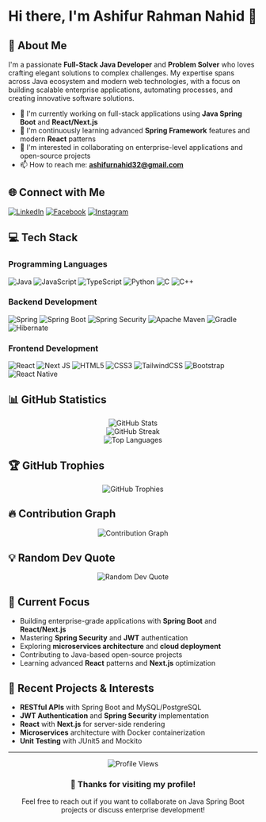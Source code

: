 # Hi there, I'm Ashifur Rahman Nahid 👋

## 🚀 About Me
I'm a passionate **Full-Stack Java Developer** and **Problem Solver** who loves crafting elegant solutions to complex challenges. My expertise spans across Java ecosystem and modern web technologies, with a focus on building scalable enterprise applications, automating processes, and creating innovative software solutions.

- 🔭 I'm currently working on full-stack applications using **Java Spring Boot** and **React/Next.js**
- 🌱 I'm continuously learning advanced **Spring Framework** features and modern **React** patterns
- 💼 I'm interested in collaborating on enterprise-level applications and open-source projects
- 📫 How to reach me: **ashifurnahid32@gmail.com**

## 🌐 Connect with Me
[![LinkedIn](https://img.shields.io/badge/LinkedIn-%230077B5.svg?style=for-the-badge&logo=linkedin&logoColor=white)](https://linkedin.com/in/ashifurnahid) 
[![Facebook](https://img.shields.io/badge/Facebook-%231877F2.svg?style=for-the-badge&logo=Facebook&logoColor=white)](https://facebook.com/ashifurnahid) 
[![Instagram](https://img.shields.io/badge/Instagram-%23E4405F.svg?style=for-the-badge&logo=Instagram&logoColor=white)](https://instagram.com/ashifurnahid)

## 💻 Tech Stack

### Programming Languages
![Java](https://img.shields.io/badge/java-%23ED8B00.svg?style=for-the-badge&logo=openjdk&logoColor=white) 
![JavaScript](https://img.shields.io/badge/javascript-%23323330.svg?style=for-the-badge&logo=javascript&logoColor=%23F7DF1E) 
![TypeScript](https://img.shields.io/badge/typescript-%23007ACC.svg?style=for-the-badge&logo=typescript&logoColor=white) 
![Python](https://img.shields.io/badge/python-3670A0?style=for-the-badge&logo=python&logoColor=ffdd54) 
![C](https://img.shields.io/badge/c-%2300599C.svg?style=for-the-badge&logo=c&logoColor=white) 
![C++](https://img.shields.io/badge/c++-%2300599C.svg?style=for-the-badge&logo=c%2B%2B&logoColor=white)

### Backend Development
![Spring](https://img.shields.io/badge/spring-%236DB33F.svg?style=for-the-badge&logo=spring&logoColor=white) 
![Spring Boot](https://img.shields.io/badge/springboot-%236DB33F.svg?style=for-the-badge&logo=springboot&logoColor=white) 
![Spring Security](https://img.shields.io/badge/springsecurity-%236DB33F.svg?style=for-the-badge&logo=springsecurity&logoColor=white) 
![Apache Maven](https://img.shields.io/badge/Apache%20Maven-C71A36?style=for-the-badge&logo=Apache%20Maven&logoColor=white) 
![Gradle](https://img.shields.io/badge/Gradle-02303A.svg?style=for-the-badge&logo=Gradle&logoColor=white) 
![Hibernate](https://img.shields.io/badge/Hibernate-59666C?style=for-the-badge&logo=Hibernate&logoColor=white)

### Frontend Development
![React](https://img.shields.io/badge/react-%2320232a.svg?style=for-the-badge&logo=react&logoColor=%2361DAFB) 
![Next JS](https://img.shields.io/badge/Next-black?style=for-the-badge&logo=next.js&logoColor=white) 
![HTML5](https://img.shields.io/badge/html5-%23E34F26.svg?style=for-the-badge&logo=html5&logoColor=white) 
![CSS3](https://img.shields.io/badge/css3-%231572B6.svg?style=for-the-badge&logo=css3&logoColor=white) 
![TailwindCSS](https://img.shields.io/badge/tailwindcss-%2338B2AC.svg?style=for-the-badge&logo=tailwind-css&logoColor=white) 
![Bootstrap](https://img.shields.io/badge/bootstrap-%238511FA.svg?style=for-the-badge&logo=bootstrap&logoColor=white) 
![React Native](https://img.shields.io/badge/react_native-%2320232a.svg?style=for-the-badge&logo=react&logoColor=%2361DAFB)







## 📊 GitHub Statistics

<div align="center">
  <img src="https://github-readme-stats.vercel.app/api?username=AshifurNahid&theme=dark&hide_border=false&include_all_commits=true&count_private=true" alt="GitHub Stats" />
</div>

<div align="center">
  <img src="https://streak-stats.demolab.com/?user=AshifurNahid&theme=dark&hide_border=false" alt="GitHub Streak" />
</div>

<div align="center">
  <img src="https://github-readme-stats.vercel.app/api/top-langs/?username=AshifurNahid&theme=dark&hide_border=false&include_all_commits=true&count_private=true&layout=compact" alt="Top Languages" />
</div>

## 🏆 GitHub Trophies
<div align="center">
  <img src="https://github-profile-trophy.vercel.app/?username=AshifurNahid&theme=darkhub&no-frame=false&no-bg=false&margin-w=4" alt="GitHub Trophies" />
</div>

## 🔥 Contribution Graph
<div align="center">
  <img src="https://github-readme-activity-graph.vercel.app/graph?username=AshifurNahid&theme=github-compact&hide_border=true" alt="Contribution Graph" />
</div>

## 💡 Random Dev Quote
<div align="center">
  <img src="https://quotes-github-readme.vercel.app/api?type=horizontal&theme=dark" alt="Random Dev Quote" />
</div>

## 🎯 Current Focus
- Building enterprise-grade applications with **Spring Boot** and **React/Next.js**
- Mastering **Spring Security** and **JWT** authentication
- Exploring **microservices architecture** and **cloud deployment**
- Contributing to Java-based open-source projects
- Learning advanced **React** patterns and **Next.js** optimization

## 📝 Recent Projects & Interests
- **RESTful APIs** with Spring Boot and MySQL/PostgreSQL
- **JWT Authentication** and **Spring Security** implementation
- **React** with **Next.js** for server-side rendering
- **Microservices** architecture with Docker containerization
- **Unit Testing** with JUnit5 and Mockito

---

<div align="center">
  <img src="https://visitcount.itsvg.in/api?id=AshifurNahid&label=Profile%20Views&color=0&icon=0&pretty=false" alt="Profile Views" />
</div>

<div align="center">
  <h3>💫 Thanks for visiting my profile!</h3>
  <p>Feel free to reach out if you want to collaborate on Java Spring Boot projects or discuss enterprise development!</p>
</div>
